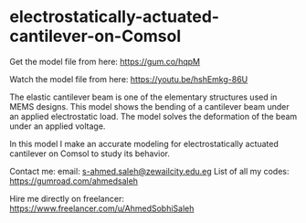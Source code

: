 # electrostatically-actuated-cantilever-on-Comsol

Get the model file from here:
https://gum.co/hqpM

Watch the model file from here:
https://youtu.be/hshEmkg-86U

The elastic cantilever beam is one of the elementary structures used in MEMS designs. This model shows the bending of a cantilever beam under an applied electrostatic load. The model solves the deformation of the beam under an applied voltage.

In this model I make an accurate modeling for electrostatically actuated cantilever on Comsol to study its behavior.

Contact me:
email: s-ahmed.saleh@zewailcity.edu.eg
List of all my codes: https://gumroad.com/ahmedsaleh

Hire me directly on freelancer:
https://www.freelancer.com/u/AhmedSobhiSaleh
